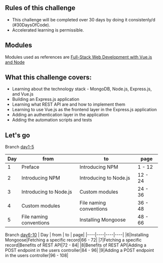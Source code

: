 ## Rules of this challenge

- This challenge will be completed over 30 days by doing it consistenly/d (#30DaysOfCode).
- Accelerated learning is permissible.

## Modules

Modules used as references are [Full-Stack Web Development with Vue.js and Node](https://www.packtpub.com/product/full-stack-web-development-with-vuejs-and-node/9781788831147)

## What this challenge covers:

- Learning about the technology stack - MongoDB, Node.js, Express.js, and Vue.js
- Building an Express.js application
- Learning what REST API are and how to implement them
- Learning to use Vue.js as the frontend layer in the Express.js application
- Adding an authentication layer in the application
- Adding the automation scripts and tests

## Let's go

Branch [day1-5](https://github.com/ariesa4/legit-of-mevn/tree/day1-5)

| Day | from | to | page|
|----|----|----|----|
|1| Preface | Introducing NPM| 1 - 12 | 
|2| Introducing NPM | Introducing to Node.js | 12 - 24 |
|3| Introducing to Node.js | Custom modules| 24 - 36 |
|4| Custom modules| File naming conventions | 36 - 48 |
|5|File naming conventions|Installing Mongoose|48 - 66|

Branch [day6-10](https://github.com/ariesa4/legit-of-mevn/tree/day6-10)
| Day | from | to | page|
|----|----|----|----|
|6|Installing Mongoose|Fetching a specific record|66 - 72|
|7|Fetching a specific record|Benefits of REST API|72 - 84|
|8|Benefits of REST API|Adding a POST endpoint in the users controller|84 - 96|
|9|Adding a POST endpoint in the users controller|96 - 108|